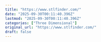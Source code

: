 ```yaml
---
title: "https://www.stlfinder.com/"
date: "2025-09-30T00:11:40.396Z"
lastmod: "2025-09-30T00:11:40.396Z"
categories: ["Three Dimensional"]
original_url: "https://www.stlfinder.com/"
draft: false
---
```

